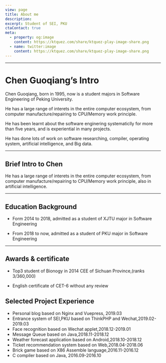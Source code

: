 ```yaml
---
view: page
title: About me
description: 
excerpt: Student of SEI, PKU
ctaContact: true
meta:
  - property: og:image
    content: https://ktquez.com/share/ktquez-play-image-share.png
  - name: twitter:image
    content: https://ktquez.com/share/ktquez-play-image-share.png
---
```


---

# Chen Guoqiang’s Intro

Chen Guoqiang, born in 1995, now is a student majors in Software Engineering of Peking University.

He has a large range of interets in the entire computer ecosystem, from computer manufacture/repairing to CPU/Memory work principle.

He has been learnt about the software enginering systematiclly for more than five years, and is experiential in many projects.

He has done lots of work on software researching, compiler, operating system, artificial intelligence, and Big data.


---

## Brief Intro to Chen

He has a large range of interets in the entire computer ecosystem, from computer manufacture/repairing to CPU/Memory work principle, also in artificial intelligence. 

---

## Education Background

+ Form 2014 to 2018, admitted as a student of XJTU major in Software Engineering

+ From 2018 to now, admitted as a student of PKU major in Software Engineering

------

## Awards & certificate

+ Top3 student of Bionogy in 2014 CEE of Sichuan Province,(ranks 3/360,000)

+ English certificate of CET-6 without any review

## Selected Project Experience

+ Personal blog based on Nginx and Vuepress, 2019.03
+ Entrance system of SEI,PKU based on ThinkPHP and Wechat,2019.02-2019.03
+ Face recognition based on Wechat applet,2018.12-2019.01
+ Message Queue based on Java,2018.11-2018.12
+ Weather forecast application based on Android,2018.10-2018.12
+ Ticket recommendation system based on Web,2018.04-2018.06
+ Brick game based on X86 Assemble language,2016.11-2016.12
+ C compiler based on Java, 2016.09-2016.10

